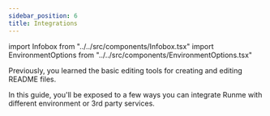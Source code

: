```yaml
---
sidebar_position: 6
title: Integrations
---
```


import Infobox from "../../src/components/Infobox.tsx"
import EnvironmentOptions from "../../src/components/EnvironmentOptions.tsx"

Previously, you learned the basic editing tools for creating and editing README files.

In this guide, you'll be exposed to a few ways you can integrate Runme with different environment or 3rd party services.
